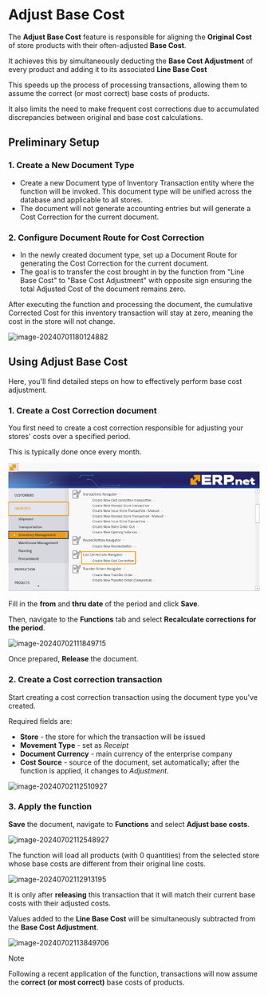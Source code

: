 # Adjust Base Cost

The **Adjust Base Cost** feature is responsible for aligning the **Original Cost** of store products with their often-adjusted **Base Cost**.

It achieves this by simultaneously deducting the **Base Cost Adjustment** of every product and adding it to its associated **Line Base Cost** 

This speeds up the process of processing transactions, allowing them to assume the correct (or most correct) base costs of products. 

It also limits the need to make frequent cost corrections due to accumulated discrepancies between original and base cost calculations.

## Preliminary Setup

### 1. **Create a New Document Type**

- Create a new Document type of Inventory Transaction entity where the function will be invoked. This document type will be unified across the database and applicable to all stores.
- The document will not generate accounting entries but will generate a Cost Correction for the current document.

### 2. **Configure Document Route for Cost Correction**

- In the newly created document type, set up a Document Route for generating the Cost Correction for the current document.
- The goal is to transfer the cost brought in by the function from "Line Base Cost" to "Base Cost Adjustment" with opposite sign ensuring the total Adjusted Cost of the document remains zero.

After executing the function and processing the document, the cumulative Corrected Cost for this inventory transaction will stay at zero, meaning the cost in the store will not change.



![image-20240701180124882](C:\Users\i.ivanov.ERPBG\AppData\Roaming\Typora\typora-user-images\image-20240701180124882.png)

## Using Adjust Base Cost

Here, you'll find detailed steps on how to effectively perform base cost adjustment.

### 1. Create a Cost Correction document

You first need to create a cost correction responsible for adjusting your stores' costs over a specified period.

This is typically done once every month.

![picture](pictures/Adjustment_Base_cost_New_correction_27_06.png)

Fill in the **from** and **thru date** of the period and click **Save**.

Then, navigate to the **Functions** tab and select **Recalculate corrections for the period**.

![image-20240702111849715](C:\Users\i.ivanov.ERPBG\AppData\Roaming\Typora\typora-user-images\image-20240702111849715.png)

Once prepared, **Release** the document.



### 2. Create a Cost correction transaction

Start creating a cost correction transaction using the document type you've created.

Required fields are:

- **Store** - the store for which the transaction will be issued
- **Movement Type** - set as *Receipt*
- **Document Currency** - main currency of the enterprise company
- **Cost Source** - source of the document, set automatically; after the function is applied, it changes to *Adjustment*.

![image-20240702112510927](C:\Users\i.ivanov.ERPBG\AppData\Roaming\Typora\typora-user-images\image-20240702112510927.png)

### 3. Apply the function

**Save** the document, navigate to **Functions** and select **Adjust base costs**.

![image-20240702112548927](C:\Users\i.ivanov.ERPBG\AppData\Roaming\Typora\typora-user-images\image-20240702112548927.png) 

The function will load all products (with 0 quantities) from the selected store whose base costs are different from their original line costs.

![image-20240702112913195](C:\Users\i.ivanov.ERPBG\AppData\Roaming\Typora\typora-user-images\image-20240702112913195.png)



It is only after **releasing** this transaction that it will match their current base costs with their adjusted costs.

Values added to the **Line Base Cost** will be simultaneously subtracted from the **Base Cost Adjustment**.

![image-20240702113849706](C:\Users\i.ivanov.ERPBG\AppData\Roaming\Typora\typora-user-images\image-20240702113849706.png) 

> [!NOTE]
> Following a recent application of the function, transactions will now assume the **correct (or most correct)** base costs of products.
